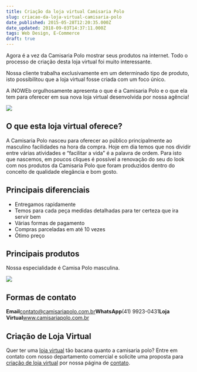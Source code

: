 ```yaml
---
title: Criação da loja virtual Camisaria Polo
slug: criacao-da-loja-virtual-camisaria-polo
date_published: 2015-05-28T12:20:35.000Z
date_updated: 2018-09-03T14:37:11.000Z
tags: Web Design, E-Commerce
draft: true
---
```


Agora é a vez da Camisaria Polo mostrar seus produtos na internet. Todo o processo de criação desta loja virtual foi muito interessante.

Nossa cliente trabalha exclusivamente em um determinado tipo de produto, isto possibilitou que a loja virtual fosse criada com um foco único.

A iNOWEb orgulhosamente apresenta o que é a Camisaria Polo e o que ela tem para oferecer em sua nova loja virtual desenvolvida por nossa agência!

![](https://blog.inoweb.com.br/content/images/2015/05/camisaria-polo.jpg)

## O que esta loja virtual oferece?

A Camisaria Polo nasceu para oferecer ao público principalmente ao masculino facilidades na hora da compra. Hoje em dia temos que nos dividir entre várias atividades e “facilitar a vida” é a palavra de ordem. Para isto que nascemos, em poucos cliques é possível a renovação do seu do look com nos produtos da Camisaria Polo que foram produzidos dentro do conceito de qualidade elegância e bom gosto.

## Principais diferenciais

- Entregamos rapidamente
- Temos para cada peça medidas detalhadas para ter certeza que ira servir bem
- Várias formas de pagamento
- Compras parceladas em até 10 vezes
- Ótimo preço

## Principais produtos

Nossa especialidade é Camisa Polo masculina.

![](https://blog.inoweb.com.br/content/images/2015/05/camisas.jpg)

## Formas de contato
**Email**contato@camisariapolo.com.br**WhatsApp**(41) 9923-0431**Loja Virtual**www.camisariapolo.com.br
## Criação de Loja Virtual

Quer ter uma [loja virtual](https://blog.inoweb.com.br/criacao-de-loja-virtual/) tão bacana quanto a camisaria polo? Entre em contato com nosso departamento comercial e solicite uma proposta para [criação de loja virtual](https://blog.inoweb.com.br/criacao-de-loja-virtual/) por nossa página de [contato](https://blog.inoweb.com.br/contato/).

